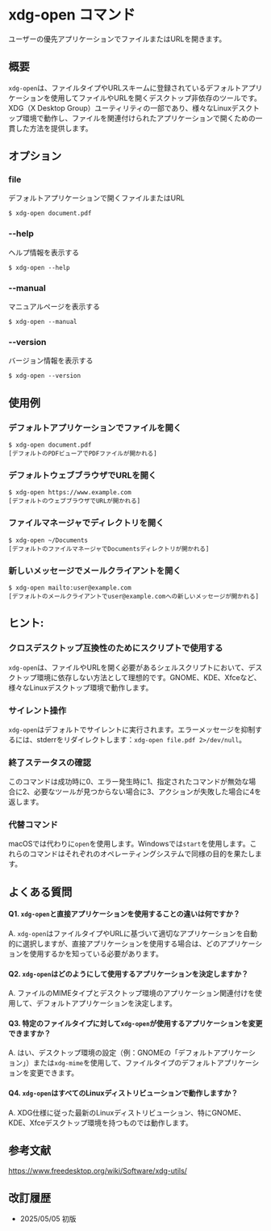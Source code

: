 # xdg-open コマンド

ユーザーの優先アプリケーションでファイルまたはURLを開きます。

## 概要

`xdg-open`は、ファイルタイプやURLスキームに登録されているデフォルトアプリケーションを使用してファイルやURLを開くデスクトップ非依存のツールです。XDG（X Desktop Group）ユーティリティの一部であり、様々なLinuxデスクトップ環境で動作し、ファイルを関連付けられたアプリケーションで開くための一貫した方法を提供します。

## オプション

### **file**

デフォルトアプリケーションで開くファイルまたはURL

```console
$ xdg-open document.pdf
```

### **--help**

ヘルプ情報を表示する

```console
$ xdg-open --help
```

### **--manual**

マニュアルページを表示する

```console
$ xdg-open --manual
```

### **--version**

バージョン情報を表示する

```console
$ xdg-open --version
```

## 使用例

### デフォルトアプリケーションでファイルを開く

```console
$ xdg-open document.pdf
[デフォルトのPDFビューアでPDFファイルが開かれる]
```

### デフォルトウェブブラウザでURLを開く

```console
$ xdg-open https://www.example.com
[デフォルトのウェブブラウザでURLが開かれる]
```

### ファイルマネージャでディレクトリを開く

```console
$ xdg-open ~/Documents
[デフォルトのファイルマネージャでDocumentsディレクトリが開かれる]
```

### 新しいメッセージでメールクライアントを開く

```console
$ xdg-open mailto:user@example.com
[デフォルトのメールクライアントでuser@example.comへの新しいメッセージが開かれる]
```

## ヒント:

### クロスデスクトップ互換性のためにスクリプトで使用する

`xdg-open`は、ファイルやURLを開く必要があるシェルスクリプトにおいて、デスクトップ環境に依存しない方法として理想的です。GNOME、KDE、Xfceなど、様々なLinuxデスクトップ環境で動作します。

### サイレント操作

`xdg-open`はデフォルトでサイレントに実行されます。エラーメッセージを抑制するには、stderrをリダイレクトします：`xdg-open file.pdf 2>/dev/null`。

### 終了ステータスの確認

このコマンドは成功時に0、エラー発生時に1、指定されたコマンドが無効な場合に2、必要なツールが見つからない場合に3、アクションが失敗した場合に4を返します。

### 代替コマンド

macOSでは代わりに`open`を使用します。Windowsでは`start`を使用します。これらのコマンドはそれぞれのオペレーティングシステムで同様の目的を果たします。

## よくある質問

#### Q1. `xdg-open`と直接アプリケーションを使用することの違いは何ですか？
A. `xdg-open`はファイルタイプやURLに基づいて適切なアプリケーションを自動的に選択しますが、直接アプリケーションを使用する場合は、どのアプリケーションを使用するかを知っている必要があります。

#### Q2. `xdg-open`はどのようにして使用するアプリケーションを決定しますか？
A. ファイルのMIMEタイプとデスクトップ環境のアプリケーション関連付けを使用して、デフォルトアプリケーションを決定します。

#### Q3. 特定のファイルタイプに対して`xdg-open`が使用するアプリケーションを変更できますか？
A. はい、デスクトップ環境の設定（例：GNOMEの「デフォルトアプリケーション」）または`xdg-mime`を使用して、ファイルタイプのデフォルトアプリケーションを変更できます。

#### Q4. `xdg-open`はすべてのLinuxディストリビューションで動作しますか？
A. XDG仕様に従った最新のLinuxディストリビューション、特にGNOME、KDE、Xfceデスクトップ環境を持つものでは動作します。

## 参考文献

https://www.freedesktop.org/wiki/Software/xdg-utils/

## 改訂履歴

- 2025/05/05 初版